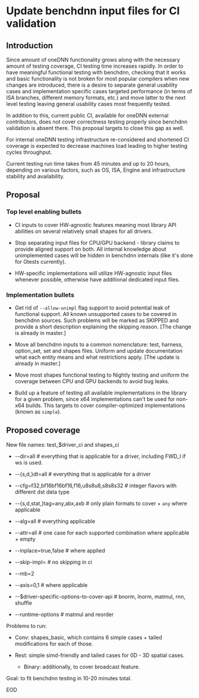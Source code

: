 # Update benchdnn input files for CI validation

## Introduction

Since amount of oneDNN functionality grows along with the necessary amount of
testing coverage, CI testing time increases rapidly. In order to have meaningful
functional testing with benchdnn, checking that it works and basic functionality
is not broken for most popular compilers when new changes are introduced, there
is a desire to separate general usability cases and implementation specific
cases targeted performance (in terms of ISA branches, different memory formats,
etc.) and move latter to the next level testing leaving general usability cases
most frequently tested.

In addition to this, current public CI, available for oneDNN external
contributors, does not cover correctness testing properly since benchdnn
validation is absent there. This proposal targets to close this gap as well.

For internal oneDNN testing infrastructure re-considered and shortened CI
coverage is expected to decrease machines load leading to higher testing cycles
throughput.

Current testing run time takes from 45 minutes and up to 20 hours, depending
on various factors, such as OS, ISA, Engine and infrastructure stability and
availability.

## Proposal

### Top level enabling bullets

- CI inputs to cover HW-agnostic features meaning most library API abilities on
  several relatively small shapes for all drivers.

- Stop separating input files for CPU/GPU backend - library claims to provide
  aligned support on both. All internal knowledge about unimplemented cases will
  be hidden in benchdnn internals (like it's done for Gtests currently).

- HW-specific implementations will utilize HW-agnostic input files whenever
  possible, otherwise have additional dedicated input files.

### Implementation bullets

- Get rid of `--allow-unimpl` flag support to avoid potential leak of functional
  support. All known unsupported cases to be covered in benchdnn sources. Such
  problems will be marked as SKIPPED and provide a short description explaining
  the skipping reason. [The change is already in master.]

- Move all benchdnn inputs to a common nomenclature: test, harness, option_set,
  set and shapes files. Uniform and update documentation what each entity means
  and what restrictions apply. [The update is already in master.]

- Move most shapes functional testing to Nightly testing and uniform the
  coverage between CPU and GPU backends to avoid bug leaks.

- Build up a feature of testing all available implementations in the library for
  a given problem, since x64 implementations can't be used for non-x64 builds.
  This targets to cover compiler-optimized implementations (known as `simple`).

## Proposed coverage

New file names: test_$driver_ci and shapes_ci

* --dir=all # everything that is applicable for a driver, including FWD_I if ws is used.

* --{s,d,}dt=all # everything that is applicable for a driver

* --cfg=f32,bf16bf16bf16,f16,u8s8u8,s8s8s32 # integer flavors with different dst data type

* --{s,d,stat,}tag=any,abx,axb # only plain formats to cover + `any` where applicable

* --alg=all # everything applicable

* --attr=all # one case for each supported combination where applicable + empty

* --inplace=true,false # where applied

* --skip-impl= # no skipping in ci

* --mb=2

* --axis=0,1 # where applicable

* --$driver-specific-options-to-cover-api # bnorm, lnorm, matmul, rnn, shuffle

* --runtime-options # matmul and reorder

Problems to run:
* Conv: shapes_basic, which contains 6 simple cases + tailed modifications for
  each of those.

* Rest: simple simd-friendly and tailed cases for 0D - 3D spatial cases.
    - Binary: additionally, to cover broadcast feature.

Goal: to fit benchdnn testing in 10-20 minutes total.

EOD
